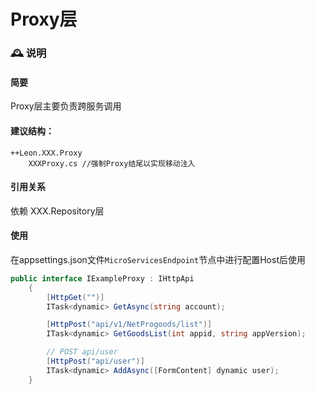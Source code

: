 # Proxy层


### 🕰️ 说明


#### 简要
Proxy层主要负责跨服务调用

#### 建议结构：

```
++Leon.XXX.Proxy
	XXXProxy.cs	//强制Proxy结尾以实现移动注入
```

#### 引用关系
依赖 XXX.Repository层

#### 使用

在appsettings.json文件`MicroServicesEndpoint`节点中进行配置Host后使用

```csharp
public interface IExampleProxy : IHttpApi
	{
		[HttpGet("")]
		ITask<dynamic> GetAsync(string account);

		[HttpPost("api/v1/NetProgoods/list")]
		ITask<dynamic> GetGoodsList(int appid, string appVersion);

		// POST api/user 
		[HttpPost("api/user")]
		ITask<dynamic> AddAsync([FormContent] dynamic user);
	}
```

